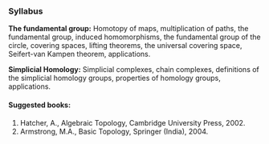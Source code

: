 ### Syllabus

__The fundamental group:__ Homotopy of maps, multiplication of paths, the fundamental group, induced
homomorphisms, the fundamental group of the circle, covering spaces, lifting theorems, the
universal covering space, Seifert-van Kampen theorem, applications. 

__Simplicial Homology:__ Simplicial complexes, chain complexes, definitions of the simplicial homology
groups, properties of homology groups, applications.

#### Suggested books: 

1. Hatcher, A., Algebraic Topology, Cambridge University Press, 2002.
2. Armstrong, M.A., Basic Topology, Springer (India), 2004.
